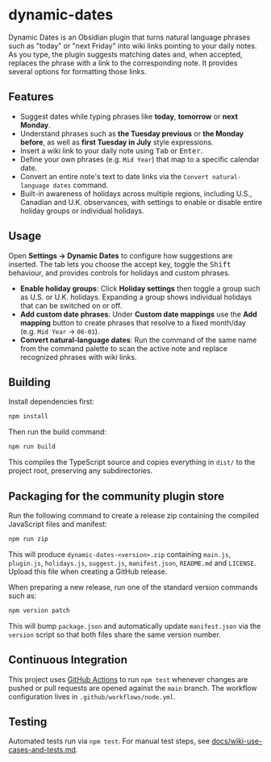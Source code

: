 # dynamic-dates

Dynamic Dates is an Obsidian plugin that turns natural language phrases such as "today" or "next Friday" into wiki links pointing to your daily notes. As you type, the plugin suggests matching dates and, when accepted, replaces the phrase with a link to the corresponding note. It provides several options for formatting those links.

## Features

- Suggest dates while typing phrases like **today**, **tomorrow** or **next Monday**.
- Understand phrases such as **the Tuesday previous** or **the Monday before**,
  as well as **first Tuesday in July** style expressions.
- Insert a wiki link to your daily note using <kbd>Tab</kbd> or <kbd>Enter</kbd>.
- Define your own phrases (e.g. `Mid Year`) that map to a specific calendar date.
- Convert an entire note's text to date links via the `Convert natural-language dates` command.
- Built-in awareness of holidays across multiple regions, including U.S., Canadian and U.K. observances, with settings to enable or disable entire holiday groups or individual holidays.

## Usage

Open **Settings → Dynamic Dates** to configure how suggestions are inserted.  The
tab lets you choose the accept key, toggle the <kbd>Shift</kbd> behaviour, and
provides controls for holidays and custom phrases.

- **Enable holiday groups**: Click **Holiday settings** then toggle a group such
  as U.S. or U.K. holidays.  Expanding a group shows individual holidays that
  can be switched on or off.
- **Add custom date phrases**: Under **Custom date mappings** use the **Add
  mapping** button to create phrases that resolve to a fixed month/day
  (e.g. `Mid Year` → `06-01`).
- **Convert natural-language dates**: Run the command of the same name from the
  command palette to scan the active note and replace recognized phrases with
  wiki links.

## Building

Install dependencies first:

```bash
npm install
```

Then run the build command:

```bash
npm run build
```

This compiles the TypeScript source and copies everything in `dist/` to the
project root, preserving any subdirectories.

## Packaging for the community plugin store

Run the following command to create a release zip containing the compiled JavaScript files and manifest:

```bash
npm run zip
```

This will produce `dynamic-dates-<version>.zip` containing `main.js`, `plugin.js`,
`holidays.js`, `suggest.js`, `manifest.json`, `README.md` and `LICENSE`. Upload
this file when creating a GitHub release.

When preparing a new release, run one of the standard version commands such as:

```bash
npm version patch
```

This will bump `package.json` and automatically update `manifest.json` via the
`version` script so that both files share the same version number.

## Continuous Integration

This project uses [GitHub Actions](https://github.com/features/actions) to run
`npm test` whenever changes are pushed or pull requests are opened against the
`main` branch. The workflow configuration lives in
`.github/workflows/node.yml`.

## Testing

Automated tests run via `npm test`.
For manual test steps, see [docs/wiki-use-cases-and-tests.md](docs/wiki-use-cases-and-tests.md).
